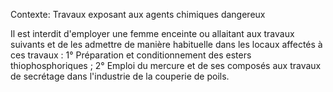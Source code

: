Contexte: Travaux exposant aux agents chimiques dangereux

Il est interdit d'employer une femme enceinte ou allaitant aux travaux suivants et de les admettre de manière habituelle dans les locaux affectés à ces travaux : 1° Préparation et conditionnement des esters thiophosphoriques ; 2° Emploi du mercure et de ses composés aux travaux de secrétage dans l'industrie de la couperie de poils.